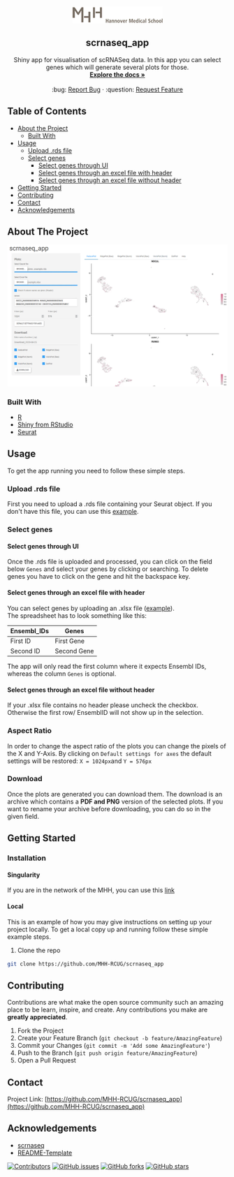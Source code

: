 <!-- PROJECT LOGO -->
<br />
<p align="center">
  <a href="https://github.com/MHH-RCUG/scrnaseq_app">
    <img src="www/MHH.png" alt="Logo">
  </a>

  <h2 align="center">scrnaseq_app</h2>

  <p align="center">
    Shiny app for visualisation of scRNASeq data. In this app you can select genes which will generate several plots for those.
    <br />
    <a href="https://github.com/MHH-RCUG/scrnaseq_app"><strong>Explore the docs »</strong></a>
    <br />
    <br />
     :bug:
    <a href="https://github.com/MHH-RCUG/scrnaseq_app/issues">Report Bug</a>
    ·  :question:
    <a href="https://github.com/MHH-RCUG/scrnaseq_app/issues">Request Feature</a>
  </p>
</p>



<!-- TABLE OF CONTENTS -->
## Table of Contents

* [About the Project](#about-the-project)
  * [Built With](#built-with)
* [Usage](#usage)
  * [Upload .rds file](#upload-rds-file)
  * [Select genes](#select-genes)
    * [Select genes through UI](select-genes-through-ui)
    * [Select genes through an excel file with header](select-genes-through-an-excel-file-with-header)
    * [Select genes through an excel file without header](select-genes-through-an-excel-file-without-header)
* [Getting Started](#getting-started)
* [Contributing](#contributing)
* [Contact](#contact)
* [Acknowledgements](#acknowledgements)



<!-- ABOUT THE PROJECT -->
## About The Project

![screenshot](https://github.com/MHH-RCUG/scrnaseq_app/blob/master/www/screenshot.PNG)

### Built With

* [R](https://www.r-project.org/)
* [Shiny from RStudio](https://shiny.rstudio.com/)
* [Seurat](https://satijalab.org/seurat/)



<!-- USAGE EXAMPLES -->
## Usage

To get the app running you need to follow these simple steps.

### Upload .rds file
First you need to upload a .rds file containing your Seurat object. If you don't have this file, you can use this [example](https://owncloud.gwdg.de/index.php/s/rRawkhIOVe1T5qi).

### Select genes

#### Select genes through UI
Once the .rds file is uploaded and processed, you can click on the field below `Genes` and select your genes by clicking or searching. To delete genes you have to click on the gene and hit the backspace key.

#### Select genes through an excel file with header
You can select genes by uploading an .xlsx file ([example](https://owncloud.gwdg.de/index.php/s/ZwY0iVPji6uBVKO)).  
The spreadsheet has to look something like this:

| Ensembl_IDs | Genes       |
|-----------|-------------|
| First ID  | First Gene  |
| Second ID | Second Gene |

The app will only read the first column where it expects Ensembl IDs, whereas the column `Genes` is optional.

#### Select genes through an excel file without header
If your .xlsx file contains no header please uncheck the checkbox. Otherwise the first row/ EnsemblID will not show up in the selection.

### Aspect Ratio
In order to change the aspect ratio of the plots you can change the pixels of the X and Y-Axis. By clicking on `Default settings for axes` the default settings will be restored: `X = 1024px`and `Y = 576px`

### Download
Once the plots are generated you can download them. The download is an archive which contains a **PDF and PNG** version of the selected plots.
If you want to rename your archive before downloading, you can do so in the given field.



<!-- GETTING STARTED -->
## Getting Started

### Installation

#### Singularity
If you are in the network of the MHH, you can use this [link](http://172.24.148.210:3838/)

#### Local
This is an example of how you may give instructions on setting up your project locally. To get a local copy up and running follow these simple example steps.

1. Clone the repo
```sh
git clone https://github.com/MHH-RCUG/scrnaseq_app
```

<!-- CONTRIBUTING -->
## Contributing

Contributions are what make the open source community such an amazing place to be learn, inspire, and create. Any contributions you make are **greatly appreciated**.

1. Fork the Project
2. Create your Feature Branch (`git checkout -b feature/AmazingFeature`)
3. Commit your Changes (`git commit -m 'Add some AmazingFeature'`)
4. Push to the Branch (`git push origin feature/AmazingFeature`)
5. Open a Pull Request



<!-- LICENSE 
## License

Distributed under the MIT License. See `LICENSE` for more information.
-->


<!-- CONTACT -->
## Contact

Project Link: [https://github.com/MHH-RCUG/scrnaseq_app](https://github.com/MHH-RCUG/scrnaseq_app)



<!-- ACKNOWLEDGEMENTS -->
## Acknowledgements

* [scrnaseq](https://github.com/ktrns/scrnaseq)
* [README-Template](https://github.com/othneildrew/Best-README-Template)  


[![Contributors](https://img.shields.io/github/contributors/MHH-RCUG/scrnaseq_app)](https://github.com/MHH-RCUG/scrnaseq_app/graphs/contributors)
[![GitHub issues](https://img.shields.io/github/issues/MHH-RCUG/scrnaseq_app)](https://github.com/MHH-RCUG/scrnaseq_app/issues)
[![GitHub forks](https://img.shields.io/github/forks/MHH-RCUG/scrnaseq_app)](https://github.com/MHH-RCUG/scrnaseq_app/network)
[![GitHub stars](https://img.shields.io/github/stars/MHH-RCUG/scrnaseq_app)](https://github.com/MHH-RCUG/scrnaseq_app/stargazers)
